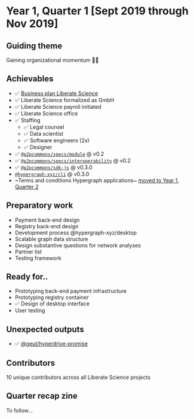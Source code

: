 # Year 1, Quarter 1 [Sept 2019 through Nov 2019]

## Guiding theme

Gaining organizational momentum 🏃‍🚶‍

## Achievables

- ✅ [Business plan Liberate Science](https://github.com/libscie/business-plan)
- ✅ Liberate Science formalized as GmbH
- ✅ Liberate Science payroll initiated
- ✅ Liberate Science office 
- ✅ Staffing
  - ✅ Legal counsel
  - ✅ Data scientist
  - ✅ Software engineers (2x)
  - ✅ Designer
- ✅ [`@p2pcommons/specs/module`](https://github.com/p2pcommons/specs) @ v0.2
- ✅ [`@p2pcommons/specs/interoperability`](https://github.com/p2pcommons/specs) @ v0.2
- ✅ [`@p2pcommons/sdk-js`](https://github.com/p2pcommons/sdk-js) @ v0.3.0
- [`@hypergraph-xyz/cli`](https://github.com/hypergraph-xyz/cli) @ v0.3.0
- ~Terms and conditions Hypergraph applications~ [moved to Year 1, Quarter 2](./y01q02.md)

## Preparatory work

- Payment back-end design
- Registry back-end design
- Development process @hypergraph-xyz/desktop
- Scalable graph data structure
- Design substantive questions for network analyses
- Partner list
- Testing framework

## Ready for..

- Prototyping back-end payment infrastructure
- Prototyping registry container
- ✅ Design of desktop interface
- User testing

## Unexpected outputs

- ✅ [@geut/hyperdrive-promise](https://github.com/geut/hyperdrive-promise)

## Contributors

10 unique contributors across all Liberate Science projects

## Quarter recap zine

To follow...
